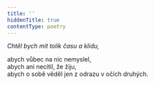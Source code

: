 ```yaml
---
title: ''
hiddenTitle: true
contentType: poetry
---
```


<section>

_Chtěl bych mít tolik času a klidu,_

abych vůbec na nic nemyslel,  
abych ani necítil, že žiju,  
abych o sobě věděl jen z odrazu v očích druhých.

</section>
